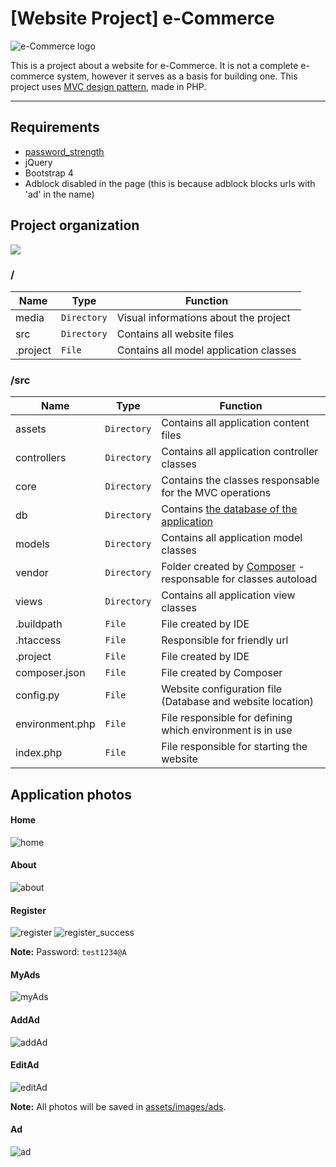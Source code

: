 # [Website Project] e-Commerce
![e-Commerce logo]( https://github.com/williamniemiec/wp_eCommerce/blob/master/media/logo/logo.jpg)

This is a project about a website for e-Commerce. It is not a complete e-commerce system, however it serves as a basis for building one. This project uses [MVC design pattern](https://github.com/williamniemiec/MVC-in-PHP), made in PHP.

<hr />

## Requirements
- [password_strength](https://github.com/williamniemiec/password-strength)
- jQuery
- Bootstrap 4
- Adblock disabled in the page (this is because adblock blocks urls with 'ad' in the name)

## Project organization
![](https://github.com/williamniemiec/wp_eCommerce/blob/master/media/uml/uml.png?raw=true)

### /
|Name| Type| Function
|------- | --- | ----
| media | `Directory`| Visual informations about the project
| src | `Directory`| Contains all website files
| .project| `File`| Contains all model application classes


### /src
|Name| Type| Function
|------- | --- | ----
| assets| `Directory`| Contains all application content files
| controllers | `Directory`| Contains all application controller classes
| core | `Directory`| Contains the classes responsable for the MVC operations
| db | `Directory`| Contains [the database of the application](https://github.com/williamniemiec/wp_eCommerce/tree/master/src/db)
| models | `Directory`| Contains all application model classes
| vendor| `Directory`| Folder created by [Composer](https://getcomposer.org/) - responsable for classes autoload
| views | `Directory`| Contains all application view classes
| &#46;buildpath| `File`| File created by IDE
| &#46;htaccess| `File`| Responsible for friendly url
| &#46;project | `File`| File created by IDE
| composer&#46;json | `File`| File created by Composer
| config&#46;py | `File`| Website configuration file (Database and website location)
| environment&#46;php | `File`| File responsible for defining which environment is in use
| index&#46;php | `File`| File responsible for starting the website


## Application photos
#### Home
![home](https://github.com/williamniemiec/wp_eCommerce/blob/master/media/app/home.png?raw=true)
#### About
![about](https://github.com/williamniemiec/wp_eCommerce/blob/master/media/app/about.png?raw=true)
#### Register
![register](https://github.com/williamniemiec/wp_eCommerce/blob/master/media/app/register.png?raw=true)
![register_success](https://github.com/williamniemiec/wp_eCommerce/blob/master/media/app/register-success.png?raw=true)

<b>Note:</b> Password: `test1234@A`

#### MyAds
![myAds](https://github.com/williamniemiec/wp_eCommerce/blob/master/media/app/myAds.png?raw=true)

#### AddAd
![addAd](https://github.com/williamniemiec/wp_eCommerce/blob/master/media/app/addAd.png?raw=true)

#### EditAd
![editAd](https://github.com/williamniemiec/wp_eCommerce/blob/master/media/app/editAd.png?raw=true)

<b>Note:</b> All photos will be saved in [assets/images/ads](https://github.com/williamniemiec/wp_eCommerce/tree/master/src/assets/images/ads).

#### Ad
![ad](https://github.com/williamniemiec/wp_eCommerce/blob/master/media/app/ad.png?raw=true)
